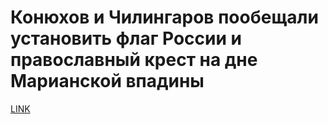 # Конюхов и Чилингаров пообещали установить флаг России и православный крест на дне Марианской впадины



[LINK](https://varlamov.ru/2199383.html)